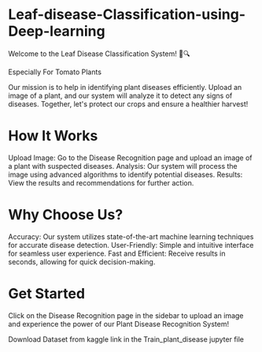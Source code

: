 # Leaf-disease-Classification-using-Deep-learning

Welcome to the Leaf Disease Classification System! 🌿🔍

Especially For Tomato Plants

Our mission is to help in identifying plant diseases efficiently. Upload an image of a plant, and our system will analyze it to detect any signs of diseases. Together, let's protect our crops and ensure a healthier harvest!

# How It Works
Upload Image: Go to the Disease Recognition page and upload an image of a plant with suspected diseases.
Analysis: Our system will process the image using advanced algorithms to identify potential diseases.
Results: View the results and recommendations for further action.

# Why Choose Us?
Accuracy: Our system utilizes state-of-the-art machine learning techniques for accurate disease detection.
User-Friendly: Simple and intuitive interface for seamless user experience.
Fast and Efficient: Receive results in seconds, allowing for quick decision-making.

# Get Started
Click on the Disease Recognition page in the sidebar to upload an image and experience the power of our Plant Disease Recognition System!

Download Dataset from kaggle link in the Train_plant_disease jupyter file

